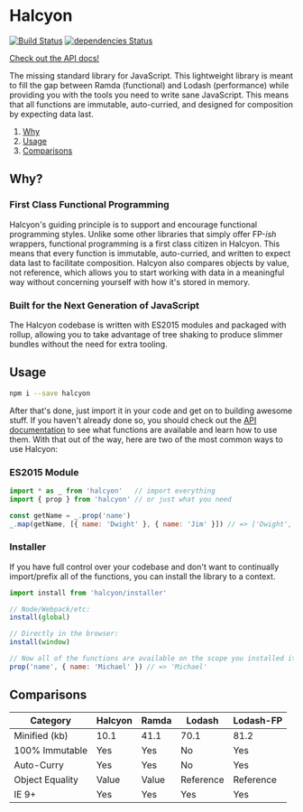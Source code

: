 # Halcyon
[![Build Status](https://travis-ci.org/davezuko/halcyon.svg?branch=master)](https://travis-ci.org/davezuko/halcyon)
[![dependencies Status](https://david-dm.org/davezuko/halcyon/status.svg)](https://david-dm.org/davezuko/halcyon)

[Check out the API docs!](https://halcyon.zuko.me)

The missing standard library for JavaScript. This lightweight library is meant to fill the gap between Ramda (functional) and Lodash (performance) while providing you with the tools you need to write sane JavaScript. This means that all functions are immutable, auto-curried, and designed for composition by expecting data last.

1. [Why](#why)
1. [Usage](#usage)
1. [Comparisons](#comparisons)

## Why?

### First Class Functional Programming
Halcyon's guiding principle is to support and encourage functional programming styles. Unlike some other libraries that simply offer FP-_ish_ wrappers, functional programming is a first class citizen in Halcyon. This means that every function is immutable, auto-curried, and written to expect data last to facilitate composition. Halcyon also compares objects by value, not reference, which allows you to start working with data in a meaningful way without concerning yourself with how it's stored in memory.

### Built for the Next Generation of JavaScript
The Halcyon codebase is written with ES2015 modules and packaged with rollup, allowing you to take advantage of tree shaking to produce slimmer bundles without the need for extra tooling.

## Usage

```bash
npm i --save halcyon
```

After that's done, just import it in your code and get on to building awesome stuff. If you haven't already done so, you should check out the [API documentation](https://halcyon.zuko.me) to see what functions are available and learn how to use them. With that out of the way, here are two of the most common ways to use Halcyon:

### ES2015 Module
```js
import * as _ from 'halcyon'   // import everything
import { prop } from 'halcyon' // or just what you need

const getName = _.prop('name')
_.map(getName, [{ name: 'Dwight' }, { name: 'Jim' }]) // => ['Dwight', 'Jim']
```

### Installer
If you have full control over your codebase and don't want to continually import/prefix all of the functions, you can install the library to a context.

```js
import install from 'halcyon/installer'

// Node/Webpack/etc:
install(global)

// Directly in the browser:
install(window)

// Now all of the functions are available on the scope you installed it to:
prop('name', { name: 'Michael' }) // => 'Michael'
```

## Comparisons

Category        | Halcyon  | Ramda | Lodash    | Lodash-FP
--------------- | -------- | ----- | --------- | ---------
Minified (kb)   | 10.1     | 41.1  | 70.1      | 81.2
100% Immutable  | Yes      | Yes   | No        | Yes
Auto-Curry      | Yes      | Yes   | No        | Yes
Object Equality | Value    | Value | Reference | Reference
IE 9+           | Yes      | Yes   | Yes       | Yes
